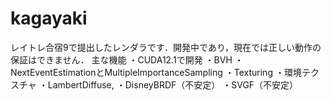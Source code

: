 # kagayaki
レイトレ合宿9で提出したレンダラです．開発中であり，現在では正しい動作の保証はできません．
主な機能
・CUDA12.1で開発
・BVH
・NextEventEstimationとMultipleImportanceSampling
・Texturing
・環境テクスチャ
・LambertDiffuse,
・DisneyBRDF（不安定）
・SVGF（不安定）
